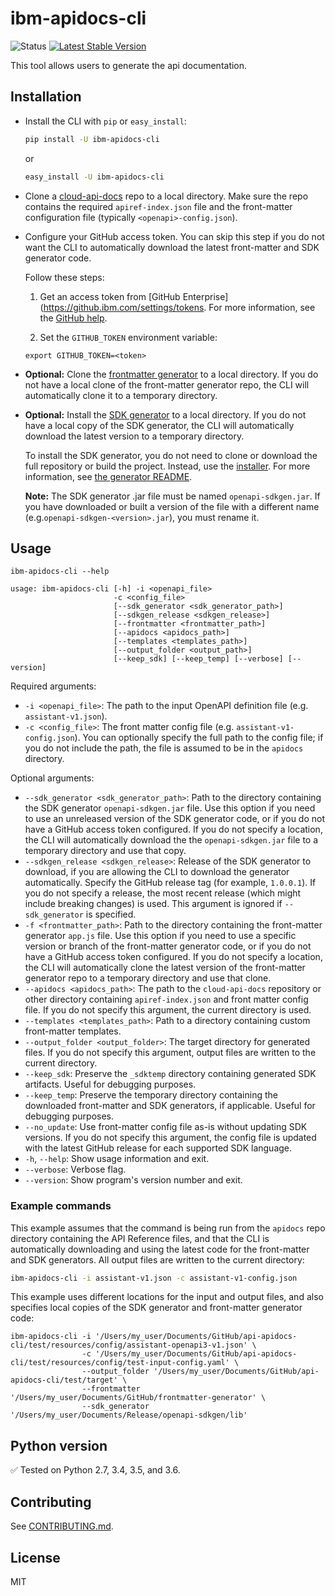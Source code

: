 ﻿# ibm-apidocs-cli
![Status](https://img.shields.io/badge/status-beta-yellow.svg)
[![Latest Stable Version](https://img.shields.io/pypi/v/ibm-apidocs-cli.svg)](https://pypi.python.org/pypi/ibm-apidocs-cli)

This tool allows users to generate the api documentation.

## Installation

- Install the CLI with `pip` or `easy_install`:

    ```bash
    pip install -U ibm-apidocs-cli
    ```

    or

    ```bash
    easy_install -U ibm-apidocs-cli
    ```

- Clone a [cloud-api-docs](https://github.ibm.com/cloud-api-docs) repo to a local directory. Make sure the repo contains the required `apiref-index.json` file and the front-matter configuration file (typically `<openapi>-config.json`).

- Configure your GitHub access token. You can skip this step if you do not want the CLI to automatically download the latest front-matter and SDK generator code.

  Follow these steps:

  1. Get an access token from [GitHub Enterprise](https://github.ibm.com/settings/tokens. For more information, see the [GitHub help](https://help.github.com/en/articles/creating-a-personal-access-token-for-the-command-line).

  1. Set the `GITHUB_TOKEN` environment variable:

    ```
    export GITHUB_TOKEN=<token>
    ```

- **Optional:** Clone the [frontmatter generator](https://github.ibm.com/cloud-doc-build/frontmatter-generator) to a local directory. If you do not have a local clone of the front-matter generator repo, the CLI will automatically clone it to a temporary directory.

- **Optional:** Install the [SDK generator](https://github.ibm.com/CloudEngineering/openapi-sdkgen/releases) to a local directory. If you do not have a local copy of the SDK generator, the CLI will automatically download the latest version to a temporary directory.

  To install the SDK generator, you do not need to clone or download the full repository or build the project. Instead, use the [installer](https://github.ibm.com/CloudEngineering/openapi-sdkgenreleases). For more information, see [the generator README](https://github.ibm.comCloudEngineering/openapi-sdkgen#using-a-pre-built-installer).

  **Note:** The SDK generator .jar file must be named `openapi-sdkgen.jar`. If you have downloaded or built a version of the file with a different name (e.g.`openapi-sdkgen-<version>.jar`), you must rename it.

## Usage

```
ibm-apidocs-cli --help
```

```
usage: ibm-apidocs-cli [-h] -i <openapi_file>
                       -c <config_file>
                       [--sdk_generator <sdk_generator_path>]
                       [--sdkgen_release <sdkgen_release>]
                       [--frontmatter <frontmatter_path>]
                       [--apidocs <apidocs_path>]
                       [--templates <templates_path>]
                       [--output_folder <output_path>]
                       [--keep_sdk] [--keep_temp] [--verbose] [--version]
```

Required arguments:

- `-i <openapi_file>`: The path to the input OpenAPI definition file (e.g. `assistant-v1.json`).
- `-c <config_file>`: The front matter config file (e.g. `assistant-v1-config.json`). You can optionally specify the full path to the config file; if you do not include the path, the file is assumed to be in the `apidocs` directory.

Optional arguments:

- `--sdk_generator <sdk_generator_path>`: Path to the directory containing the SDK generator `openapi-sdkgen.jar` file. Use this option if you need to use an unreleased version of the SDK generator code, or if you do not have a GitHub access token configured. If you do not specify a location, the CLI will automatically download the the `openapi-sdkgen.jar` file to a temporary directory and use that copy.
- `--sdkgen_release <sdkgen_release>`: Release of the SDK generator to download, if you are allowing the CLI to download the generator automatically. Specify the GitHub release tag (for example, `1.0.0.1`). If you do not specify a release, the most recent release (which might include breaking changes) is used. This argument is ignored if `--sdk_generator` is specified.
- `-f <frontmatter_path>`: Path to the directory containing the front-matter generator `app.js` file. Use this option if you need to use a specific version or branch of the front-matter generator code, or if you do not have a GitHub access token configured. If you do not specify a location, the CLI will automatically clone the latest version of the front-matter generator repo to a temporary directory and use that clone.
- `--apidocs <apidocs_path>`: The path to the `cloud-api-docs` repository or other directory containing `apiref-index.json` and front matter config file. If you do not specify this argument, the current directory is used.
- `--templates <templates_path>`: Path to a directory containing custom front-matter templates.
- `--output_folder <output_folder>`: The target directory for generated files. If you do not specify this argument, output files are written to the current directory.
- `--keep_sdk`: Preserve the `_sdktemp` directory containing generated SDK artifacts. Useful for debugging purposes.
- `--keep_temp`: Preserve the temporary directory containing the downloaded front-matter and SDK generators, if applicable. Useful for debugging purposes.
- `--no_update`: Use front-matter config file as-is without updating SDK versions. If you do not specify this argument, the config file is updated with the latest GitHub release for each supported SDK language.
- `-h`, `--help`: Show usage information and exit.
- `--verbose`: Verbose flag.
- `--version`: Show program's version number and exit.

### Example commands

This example assumes that the command is being run from the `apidocs` repo directory containing the API Reference files, and that the CLI is automatically downloading and using the latest code for the front-matter and SDK generators. All output files are written to the current directory:

```bash
ibm-apidocs-cli -i assistant-v1.json -c assistant-v1-config.json
```

This example uses different locations for the input and output files, and also specifies local copies of the SDK generator and front-matter generator code:

```
ibm-apidocs-cli -i '/Users/my_user/Documents/GitHub/api-apidocs-cli/test/resources/config/assistant-openapi3-v1.json' \
                -c '/Users/my_user/Documents/GitHub/api-apidocs-cli/test/resources/config/test-input-config.yaml' \
                --output_folder '/Users/my_user/Documents/GitHub/api-apidocs-cli/test/target' \
                --frontmatter '/Users/my_user/Documents/GitHub/frontmatter-generator' \
                --sdk_generator '/Users/my_user/Documents/Release/openapi-sdkgen/lib'
```

## Python version

✅ Tested on Python 2.7, 3.4, 3.5, and 3.6.

## Contributing

See [CONTRIBUTING.md][CONTRIBUTING].

## License

MIT

[ibm_cloud]: https://cloud.ibm.com
[responses]: https://github.com/getsentry/responses
[requests]: http://docs.python-requests.org/en/latest/
[CONTRIBUTING]: ./CONTRIBUTING.md
